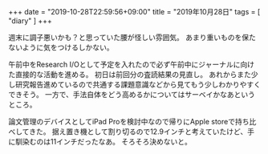 +++
date = "2019-10-28T22:59:56+09:00"
title = "2019年10月28日"
tags = [ "diary" ]
+++

週末に調子悪いかも？と思っていた腰が怪しい雰囲気。
あまり重いものを保たないように気をつけるしかない。

午前中をResearch I/Oとして予定を入れたので必ず午前中にジャーナルに向けた直接的な活動を進める。
初日は前回分の査読結果の見直し。
あれからまた少し研究報告進めているので共通する課題意識などから見てもう少しわかりやすくできそう。
一方で、手法自体をどう高めるかについてはサーベイかなあというところ。

論文管理のデバイスとしてiPad Proを検討中なので帰りにApple storeで持ち比べしてきた。
据え置き機として割り切るので12.9インチと考えていたけど、手に馴染むのは11インチだったなあ。
そろそろ決めないと。
